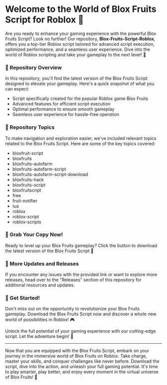 # Welcome to the World of Blox Fruits Script for Roblox 🍉

Are you ready to enhance your gaming experience with the powerful Blox Fruits Script? Look no further! Our repository, **Blox-Fruits-Script-Roblox**, offers you a top-tier Roblox script tailored for advanced script execution, optimized performance, and a seamless user experience. Dive into the world of Roblox scripting and take your gameplay to the next level! 🚀

### 🍇 Repository Overview
In this repository, you'll find the latest version of the Blox Fruits Script designed to elevate your gameplay. Here's a quick snapshot of what you can expect:
- Script specifically created for the popular Roblox game Blox Fruits
- Advanced features for efficient script execution
- Optimal performance to ensure smooth gameplay
- Seamless user experience for hassle-free operation

### 🍌 Repository Topics
To make navigation and exploration easier, we've included relevant topics related to the Blox Fruits Script. Here are some of the key topics covered:
- bloxfruit-script
- bloxfruits
- bloxfruits-autofarm
- bloxfruits-autofarm-script
- bloxfruits-autofarm-script-download
- bloxfruits-hack
- bloxfruits-script
- bloxfruitscript
- free
- fruit-notifier
- lua
- roblox
- roblox-script
- roblox-scripts

### 🍊 Grab Your Copy Now!
Ready to level up your Blox Fruits gameplay? Click the button to download the latest version of the Blox Fruits Script 🔗


### 🍎 More Updates and Releases
If you encounter any issues with the provided link or want to explore more releases, head over to the "Releases" section of this repository for additional resources and updates.

### 🍓 Get Started!
Don't miss out on the opportunity to revolutionize your Blox Fruits gameplay. Download the Blox Fruits Script now and discover a whole new world of possibilities in Roblox! 🎮

Unlock the full potential of your gaming experience with our cutting-edge script. Let the adventure begin! 🌟

---
Now that you are equipped with the Blox Fruits Script, embark on your journey in the immersive world of Blox Fruits on Roblox. Take charge, master your skills, and conquer challenges like never before. Download the script, dive into the action, and unleash your full gaming potential. It's time to play smarter, play better, and enjoy every moment in the virtual universe of Blox Fruits! 🎉
